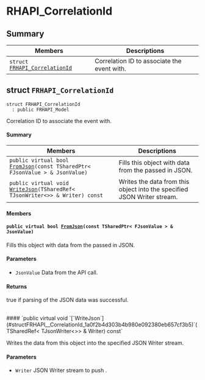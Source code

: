 # RHAPI_CorrelationId <a id="group__RHAPI__CorrelationId"></a>

## Summary

 Members                        | Descriptions                                
--------------------------------|---------------------------------------------
`struct `[`FRHAPI_CorrelationId`](#structFRHAPI__CorrelationId) | Correlation ID to associate the event with.

## struct `FRHAPI_CorrelationId` <a id="structFRHAPI__CorrelationId"></a>

```
struct FRHAPI_CorrelationId
  : public FRHAPI_Model
```

Correlation ID to associate the event with.

#### Summary

 Members                        | Descriptions                                
--------------------------------|---------------------------------------------
`public virtual bool `[`FromJson`](#structFRHAPI__CorrelationId_1ae6a6f220757ec001ce60cace8af16006)`(const TSharedPtr< FJsonValue > & JsonValue)` | Fills this object with data from the passed in JSON.
`public virtual void `[`WriteJson`](#structFRHAPI__CorrelationId_1a0f2b4d303b4b980e092380eb657cf3b5)`(TSharedRef< TJsonWriter<>> & Writer) const` | Writes the data from this object into the specified JSON Writer stream.

#### Members

#### `public virtual bool `[`FromJson`](#structFRHAPI__CorrelationId_1ae6a6f220757ec001ce60cace8af16006)`(const TSharedPtr< FJsonValue > & JsonValue)` <a id="structFRHAPI__CorrelationId_1ae6a6f220757ec001ce60cace8af16006"></a>

Fills this object with data from the passed in JSON.

#### Parameters
* `JsonValue` Data from the API call.

#### Returns
true if parsing of the JSON data was successful.

<br>
#### `public virtual void `[`WriteJson`](#structFRHAPI__CorrelationId_1a0f2b4d303b4b980e092380eb657cf3b5)`(TSharedRef< TJsonWriter<>> & Writer) const` <a id="structFRHAPI__CorrelationId_1a0f2b4d303b4b980e092380eb657cf3b5"></a>

Writes the data from this object into the specified JSON Writer stream.

#### Parameters
* `Writer` JSON Writer stream to push .

<br>
